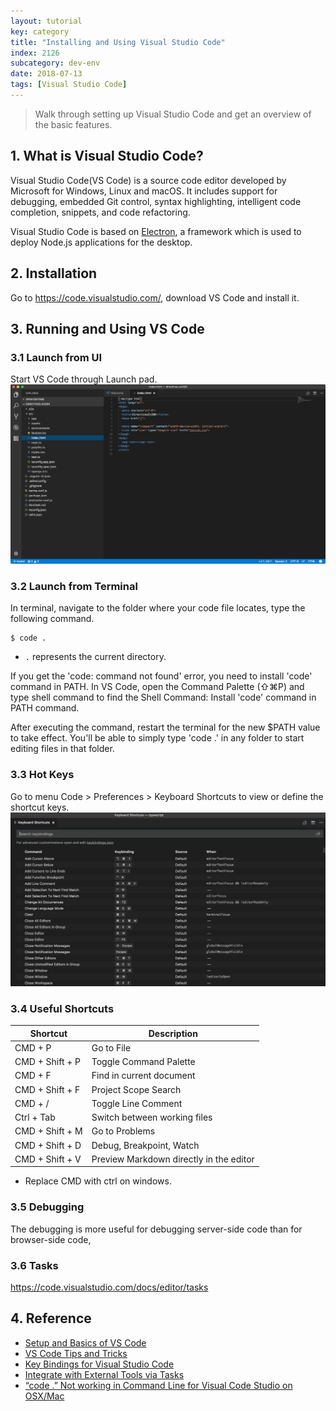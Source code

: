 ```yaml
---
layout: tutorial
key: category
title: "Installing and Using Visual Studio Code"
index: 2126
subcategory: dev-env
date: 2018-07-13
tags: [Visual Studio Code]
---
```


> Walk through setting up Visual Studio Code and get an overview of the basic features.

## 1. What is Visual Studio Code?
Visual Studio Code(VS Code) is a source code editor developed by Microsoft for Windows, Linux and macOS. It includes support for debugging, embedded Git control, syntax highlighting, intelligent code completion, snippets, and code refactoring.

Visual Studio Code is based on [Electron](https://electronjs.org/), a framework which is used to deploy Node.js applications for the desktop.

## 2. Installation
Go to https://code.visualstudio.com/, download VS Code and install it.

## 3. Running and Using VS Code
### 3.1 Launch from UI
Start VS Code through Launch pad.
![image](/assets/images/devops/2126/vscode.png)
### 3.2 Launch from Terminal
In terminal, navigate to the folder where your code file locates, type the following command.
```raw
$ code .
```
* `.` represents the current directory.

If you get the 'code: command not found' error, you need to install 'code' command in PATH. In VS Code, open the Command Palette (⇧⌘P) and type shell command to find the Shell Command: Install 'code' command in PATH command.

After executing the command, restart the terminal for the new $PATH value to take effect. You'll be able to simply type 'code .' in any folder to start editing files in that folder.

### 3.3 Hot Keys
Go to menu Code > Preferences > Keyboard Shortcuts to view or define the shortcut keys.
![image](/assets/images/devops/2126/shortcuts.png)

### 3.4 Useful Shortcuts

Shortcut        | Description
----------------|------------------
CMD + P         | Go to File
CMD + Shift + P | Toggle Command Palette
CMD + F         | Find in current document
CMD + Shift + F | Project Scope Search
CMD + /         | Toggle Line Comment
Ctrl + Tab      | Switch between working files
CMD + Shift + M | Go to Problems
CMD + Shift + D | Debug, Breakpoint, Watch
CMD + Shift + V | Preview Markdown directly in the editor  

* Replace CMD with ctrl on windows.

### 3.5 Debugging
The debugging is more useful for debugging server-side code than for browser-side code,

### 3.6 Tasks
https://code.visualstudio.com/docs/editor/tasks

## 4. Reference
* [Setup and Basics of VS Code](https://code.visualstudio.com/docs/introvideos/basics)
* [VS Code Tips and Tricks](https://github.com/Microsoft/vscode-tips-and-tricks)
* [Key Bindings for Visual Studio Code](https://code.visualstudio.com/docs/getstarted/keybindings)
* [Integrate with External Tools via Tasks](https://code.visualstudio.com/docs/editor/tasks)
* [“code .” Not working in Command Line for Visual Code Studio on OSX/Mac](https://stackoverflow.com/questions/29955500/code-not-working-in-command-line-for-visual-code-studio-on-osx-mac)
